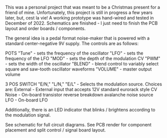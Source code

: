 This was a personal project that was meant to be a Christmas present for a friend of mine. Unfortunately, this project is still in progress a few years later, but, cest la vie! 
A working prototype was hand-wired and tested in December of 2022. Schematics are finished - I just need to finish the PCB layout and order boards / components. 

The general idea is a pedal format noise-maker that is powered with a standard center-negative 9V supply. The controls are as follows: 

POTS
"Tune" - sets the frequency of the oscillator
"LFO" - sets the frequency of the LFO
"MOD" - sets the depth of the modulation CV
"PWM" - sets the width of the oscillator 
"BLEND" - blend control to variably select square and saw-tooth oscillator waveforms
"VOLUME" - master output volume

3 POS SWITCH
"E/N," "L/N," "E/L" - Selects the modulation source. Choices are: 
External - External input that accepts 12V standard eurorack style CV
Noise - On-board transistor reverse breakdown avalanche noise source
LFO - On-board LFO

Additionally, there is an LED indicator that blinks / brightens according to the modulation signal. 

See schematic for full circuit diagrams. See PCB render for component placement and split control / signal board layout. 
